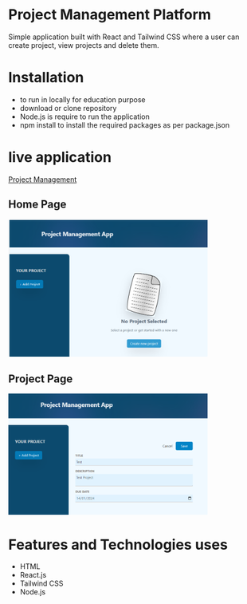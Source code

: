 # Project Management Platform

Simple application built with React and Tailwind CSS where a user can create project, view projects and delete them.

# Installation

- to run in locally for education purpose
- download or clone repository
- Node.js is require to run the application
- npm install to install the required packages as per package.json

# live application

[Project Management](https://project-tailwind-two.vercel.app/)

## Home Page

<img src = "./public/images/image1.png" width ="400">

## Project Page

<img src = "./public/images/image2.png" width ="400">

# Features and Technologies uses

- HTML
- React.js
- Tailwind CSS
- Node.js
